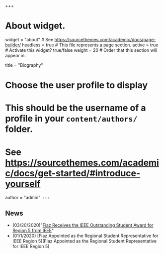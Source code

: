 +++
# About widget.
widget = "about"  # See https://sourcethemes.com/academic/docs/page-builder/
headless = true  # This file represents a page section.
active = true  # Activate this widget? true/false
weight = 20  # Order that this section will appear in.


title = "Biography"

# Choose the user profile to display
# This should be the username of a profile in your `content/authors/` folder.
# See https://sourcethemes.com/academic/docs/get-started/#introduce-yourself
author = "admin"
+++
## **News**
* (03/20/2020)"[Fiaz Receives the IEEE Outstanding Student Award for Region 5 from IEEE](https://engineering.utdallas.edu/news/archive/2020-summer/computer-engineering-senior-receives-ieee-award/)"
* (01/1/2020) [Fiaz Appointed as the Regional Student Representative for IEEE Region 5](Fiaz Appointed as the Regional Student Representative for IEEE Region 5)
